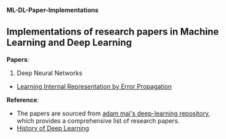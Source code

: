 **ML-DL-Paper-Implementations**

Implementations of research papers in Machine Learning and Deep Learning 
------------------------------------------------------------------------

**Papers**: 
1. Deep Neural Networks
- [Learning Internal Representation by Error Propagation](https://github.com/sammmeeeer/ML-DL-Paper-Implementations/tree/main/dnn)

**Reference**:
- The papers are sourced from [adam maj's deep-learning repository](https://github.com/adam-maj/deep-learning), which provides a comprehensive list of research papers.
- [History of Deep Learning](https://github.com/saurabhaloneai/History-of-Deep-Learning)
